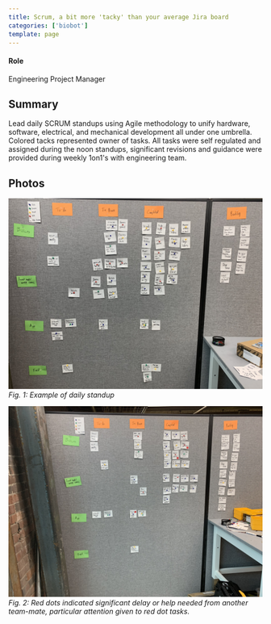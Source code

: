 ```yaml
---
title: Scrum, a bit more 'tacky' than your average Jira board
categories: ['biobot']
template: page
---
```

#### Role
Engineering Project Manager

## Summary

Lead daily SCRUM standups using Agile methodology to unify hardware, software, electrical, and mechanical development all under one umbrella. Colored tacks represented owner of tasks. All tasks were self regulated and assigned during the noon standups, significant revisions and guidance were provided during weekly 1on1's with engineering team.


## Photos
![](IMG_2689.JPEG)
*Fig. 1: Example of daily standup*

![](IMG_2758.JPEG)
*Fig. 2: Red dots indicated significant delay or help needed from another team-mate, particular attention given to red dot tasks.*
